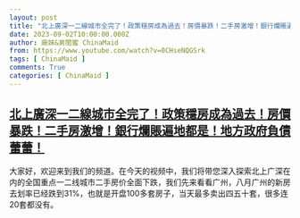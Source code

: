```yaml
---
layout: post
title: "北上廣深一二線城市全完了！政策穩房成為過去！房價暴跌！二手房激增！銀行爛賬遍地都是！地方政府負債蕾蕾！"
date: 2023-09-02T10:00:00.000Z
author: 廠妹&男閨蜜 ChinaMaid
from: https://www.youtube.com/watch?v=0CHseNQGSrk
tags: [ ChinaMaid ]
comments: True
categories: [ ChinaMaid ]
---
```

<!--1693648800000-->
[北上廣深一二線城市全完了！政策穩房成為過去！房價暴跌！二手房激增！銀行爛賬遍地都是！地方政府負債蕾蕾！](https://www.youtube.com/watch?v=0CHseNQGSrk)
------

<div>
大家好，欢迎来到我们的频道。在今天的视频中，我们将带您深入探索北上广深在内的全国重点一二线城市二手房价全面下跌，我们先来看看广州，八月广州的新房去划率已经跌到31%，也就是开盘100多套房子，当天最多卖出四五十套，很多连20套都没有。
</div>
